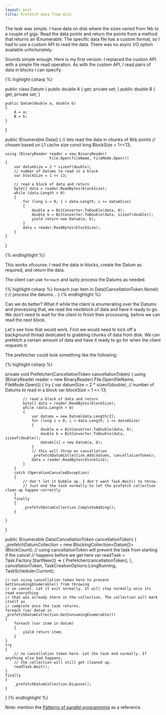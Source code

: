 ```yaml
---
layout: post
title: Prefetch data from disk
---
```


The task was simple. I have data on disk where the sizes varied from 1kb to a couple of gigs. Read the data points and return the points 
from a method that returns an IEnumerable<DataPoint>. The specific data file has a custom format, so I had to use a custom API to read
the data. There was no async I/O option available unfortunately.

Sounds simple enough. Here is my first version. 
I replaced the custom API with a simple file read operation. As with the custom API, I read pairs of data in 
blocks I can specify.

{% highlight csharp %}

public class Datum
{
    public double A { get; private set; }
    public double B { get; private set; }

    public Datum(double a, double b)
    {
        A = a;
        B = b;
    }
}

public IEnumerable<Datum> Data() 
{ 
    // lets read the data in chunks of 8kb points
    // chosen based on L1 cache size
    const long BlockSize = 1<<13;

    using (BinaryReader reader = new BinaryReader(
                        File.Open(fileName, FileMode.Open)))
    {
        var datumSize = 2 * sizeof(double);
        // number of Datums to read in a block
        var blockSize = 1 << 13;

        // read a block of data and return
        byte[] data = reader.ReadBytes(blockSize);
        while (data.Length > 0)
        {
            for (long i = 0; i < data.Length; i += datumSize)
            {
                double a = BitConverter.ToDouble(data, 0);
                double b = BitConverter.ToDouble(data, sizeof(double));
                yield return new Datum(a, b); 
            }
            data = reader.ReadBytes(blockSize);
        }
    }
}

{% endhighlight %}

This works ofcourse. 
I read the data in blocks, create the Datum as required, and return the data. 

The client can use `foreach` and lazily process the Datums as needed.

{% highlight csharp %}
foreach (var item in Data(CancellationToken.None))
{
    // process the datums...
} 
{% endhighlight %} 

Can we do better?
What if while the client is enumerating over the Datums and processing that, we read the nextblock
of data and have it ready to go. We don't need to wait for the client to finish their processing, before
we can read the next block.

Let's see how that would work.
First we would need to kick off a background thread dedicated to grabbing chunks of data from disk.
We can prefetch a certain amount of data and have it ready to go for when the client requests it. 

The prefetcher could look something like the following:

{% highlight csharp %}

private void Prefetcher(CancellationToken cancellationToken) 
{
    using (BinaryReader reader = new BinaryReader(
                File.Open(fileName, FileMode.Open))) 
    {
        try
        {
            var datumSize = 2 * sizeof(double);
            // number of Datums to read in a block
            var blockSize = 1 << 13;

            // read a block of data and return
            byte[] data = reader.ReadBytes(blockSize);
            while (data.Length > 0)
            {
                var datums = new Datum[data.Length/2]; 
                for (long i = 0; i < data.Length; i += datumSize)
                {
                    double a = BitConverter.ToDouble(data, 0);
                    double b = BitConverter.ToDouble(data, sizeof(double));
                    datums[i] = new Datum(a, b); 
                }
                // this will throw on cancellation 
                _prefetchDatumCollection.Add(datums, cancellationToken); 
                data = reader.ReadBytes(blockSize);
            }
        }
        catch (OperationCanceledException) 
        { 
            // don't let it bubble up. I don't want Task.Wait() to throw.  
            // Just end the task normally to let the prefetch collection clean up happen correctly 
        } 
        finally 
        { 
            _prefetchDatumCollection.CompleteAdding();  
        } 

    }
}

public IEnumerable<Datum> Data(CancellationToken cancellationToken) 
{ 
    _prefetchDatumCollection = new BlockingCollection<Datum[]>(BlockCount); 
    // using cancellationToken will prevent the task from starting if the cancel
    // happens before we get here
    var readTask = Task.Factory.StartNew(() => { Prefetcher(cancellationToken); }, 
            cancellationToken, TaskCreationOptions.LongRunning, TaskScheduler.Current); 

    // not using cancellation token here to prevent GetConsumingEnumerable() from throwing 
    // on cancel. Let it exit normally. It will stop normally once its read everything  
    // that was already there in the collection. The collection will mark itself as  
    // complete once the task returns.
    foreach (var datum in _prefetchDatumCollection.GetConsumingEnumerable()) 
    { 
        foreach (var item in datum) 
        { 
            yield return item; 
        } 
    } 
    try 
    { 
        // no cancellation token here. Let the task end normally. If anything else bad happens, 
        // the collection will still get cleaned up. 
        readTask.Wait(); 
    } 
    finally 
    { 
        _prefetchDatumCollection.Dispose(); 
    } 
} 
{% endhighlight %}

Note: mention the [Patterns of parallel programming][1] as a reference.

[1]: https://www.microsoft.com/en-ca/download/details.aspx?id=19222
